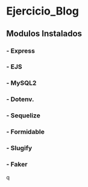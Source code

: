 # Ejercicio_Blog

## Modulos Instalados

### - Express

### - EJS

### - MySQL2

### - Dotenv.

### - Sequelize

### - Formidable

### - Slugify

### - Faker
q
